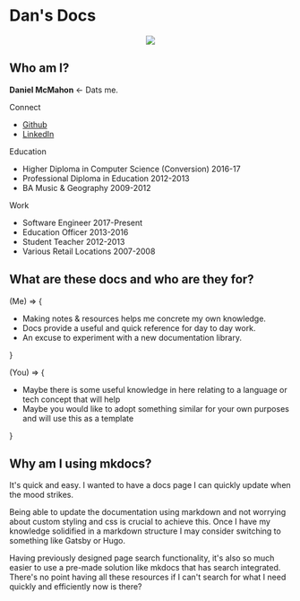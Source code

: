 # Dan's Docs

<p align="center">
  <img src="https://media.giphy.com/media/d6FUKcr5FkiDS/giphy.gif"/>
</p>

## Who am I?

**Daniel McMahon** <- Dats me.

Connect

- [Github](https://github.com/daniel40392)
- [LinkedIn](www.linkedin.com/in/daniel-mcmahon-201a6b8a)


Education

- Higher Diploma in Computer Science (Conversion) 2016-17
- Professional Diploma in Education 2012-2013
- BA Music & Geography 2009-2012

Work

- Software Engineer 2017-Present
- Education Officer 2013-2016
- Student Teacher 2012-2013
- Various Retail Locations 2007-2008

## What are these docs and who are they for?


(Me) => {

  - Making notes & resources helps me concrete my own knowledge.
  - Docs provide a useful and quick reference for day to day work.
  - An excuse to experiment with a new documentation library.

}

(You) => {

  - Maybe there is some useful knowledge in here relating to a language or tech concept that will help
  - Maybe you would like to adopt something similar for your own purposes and will use this as a template

}

## Why am I using mkdocs?

It's quick and easy.
I wanted to have a docs page I can quickly update when the mood strikes.

Being able to update the documentation using markdown and not worrying about custom styling and css is crucial to achieve this.
Once I have my knowledge solidified in a markdown structure I may consider switching to something like Gatsby or Hugo.

Having previously designed page search functionality, it's also so much easier to use a pre-made solution like mkdocs that has search integrated.
There's no point having all these resources if I can't search for what I need quickly and efficiently now is there?
